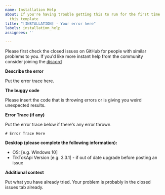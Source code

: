 ```yaml
---
name: Installation Help
about: If you're having trouble getting this to run for the first time please use
  this template
title: "[INSTALLATION] - Your error here"
labels: installation_help
assignees: ''

---
```


Please first check the closed issues on GitHub for people with similar problems to you.
If you'd like more instant help from the community consider joining the [discord](https://discord.gg/yyPhbfma6f)

**Describe the error**

Put the error trace here.

**The buggy code**

Please insert the code that is throwing errors or is giving you weird unexpected results.

**Error Trace (if any)**

Put the error trace below if there's any error thrown.
```
# Error Trace Here
```

**Desktop (please complete the following information):**
 - OS: [e.g. Windows 10]
 - TikTokApi Version [e.g. 3.3.1] - if out of date upgrade before posting an issue

**Additional context**

Put what you have already tried. Your problem is probably in the closed issues tab already.
